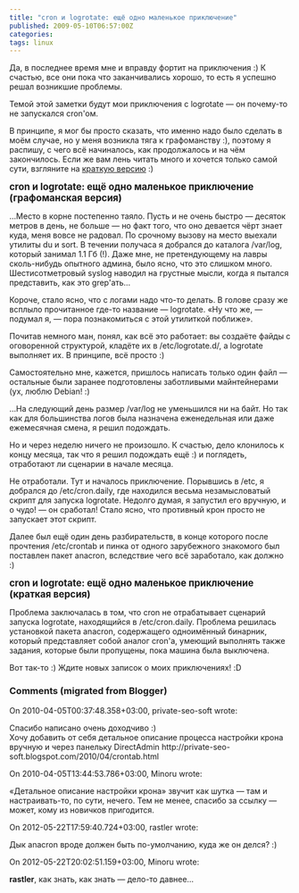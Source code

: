 ```yaml
---
title: "cron и logrotate: ещё одно маленькое приключение"
published: 2009-05-10T06:57:00Z
categories: 
tags: linux
---
```


Да, в последнее время мне и вправду фортит на приключения :) К счастью, все они пока что заканчивались хорошо, то есть я успешно решал возникшие проблемы.

Темой этой заметки будут мои приключения с logrotate — он почему-то не запускался cron'ом.

В принципе, я мог бы просто сказать, что именно надо было сделать в моём случае, но у меня возникла тяга к графоманству :), поэтому я распишу, с чего всё начиналось, как продолжалось и на чём закончилось. Если же вам лень читать много и хочется только самой сути, взгляните на <a href='#short_version'>краткую версию</a> :)

<big><b>cron и logrotate: ещё одно маленькое приключение (графоманская версия)</b></big>

…Место в корне постепенно таяло. Пусть и не очень быстро — десяток метров в день, не больше — но факт того, что оно девается чёрт знает куда, меня вовсе не радовал. По срочному вызову на место выехали утилиты du и sort. В течении получаса я добрался до каталога /var/log, который занимал 1.1 Гб (!). Даже мне, не претендующему на лавры сколь-нибудь опытного админа, было ясно, что это слишком много. Шестисотметровый syslog наводил на грустные мысли, когда я пытался представить, как это grep'ать…

Короче, стало ясно, что с логами надо что-то делать. В голове сразу же всплыло прочитанное где-то название — logrotate. «Ну что же, — подумал я, — пора познакомиться с этой утилиткой поближе».

Почитав немного ман, понял, как всё это работает: вы создаёте файды с оговоренной структурой, кладёте их в /etc/logrotate.d/, а logrotate выполняет их. В принципе, всё просто :)

Самостоятельно мне, кажется, пришлось написать только один файл — остальные были заранее подготовлены заботливыми майнтейнерами (ух, люблю Debian! :)

…На следующий день размер /var/log не уменьшился ни на байт. Но так как для большинства логов была назначена еженедельная или даже ежемесячная смена, я решил подождать.

Но и через неделю ничего не произошло. К счастью, дело клонилось к концу месяца, так что я решил подождать ещё :) и поглядеть, отработают ли сценарии в начале месяца.

Не отработали. Тут и началось приключение. Порывшись в /etc, я добрался до /etc/cron.daily, где находился весьма незамысловатый скрипт для запуска logrotate. Недолго думая, я запустил его вручную, и о чудо! — он сработал! Стало ясно, что противный крон просто не запускает этот скрипт.

Далее был ещё один день разбирательств, в конце которого после прочтения /etc/crontab и пинка от одного зарубежного знакомого был поставлен пакет anacron, вследствие чего всё заработало, как должно :)


<a name='short_version'><big><b>cron и logrotate: ещё одно маленькое приключение (краткая версия)</b></big></a>

Проблема заключалась в том, что cron не отрабатывает сценарий запуска logrotate, находящийся в /etc/cron.daily. Проблема решилась установкой пакета anacron, содержащего одноимённый бинарник, который представляет собой аналог cron'а, умеющий выполнять также задания, которые были пропущены, пока машина была выключена.

Вот так-то :) Ждите новых записок о моих приключениях! :D

<h3 id='hakyll-convert-comments-title'>Comments (migrated from Blogger)</h3>
<div class='hakyll-convert-comment'>
<p class='hakyll-convert-comment-date'>On 2010-04-05T00:37:48.358+03:00, private-seo-soft wrote:</p>
<p class='hakyll-convert-comment-body'>
Спасибо написано очень доходчиво :)<br/>
Хочу добавить от себя детальное описание процесса настройки крона<br/>
вручную и через панельку DirectAdmin http://private-seo-soft.blogspot.com/2010/04/crontab.html
</p>
</div>

<div class='hakyll-convert-comment'>
<p class='hakyll-convert-comment-date'>On 2010-04-05T13:44:53.786+03:00, Minoru wrote:</p>
<p class='hakyll-convert-comment-body'>
«Детальное описание настройки крона» звучит как шутка — там и настраивать-то, по сути, нечего. Тем не менее, спасибо за ссылку — может, кому из новичков пригодится.
</p>
</div>

<div class='hakyll-convert-comment'>
<p class='hakyll-convert-comment-date'>On 2012-05-22T17:59:40.724+03:00, rastler wrote:</p>
<p class='hakyll-convert-comment-body'>
Дык anacron вроде должен быть по-умолчанию, куда же он делся? :)
</p>
</div>

<div class='hakyll-convert-comment'>
<p class='hakyll-convert-comment-date'>On 2012-05-22T20:02:51.159+03:00, Minoru wrote:</p>
<p class='hakyll-convert-comment-body'>
<b>rastler</b>, как знать, как знать — дело-то давнее…
</p>
</div>



